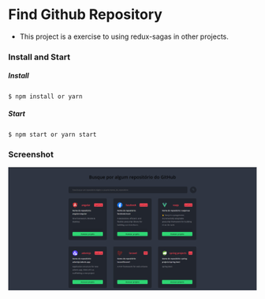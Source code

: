 # Find Github Repository

- This project is a exercise to using redux-sagas in other projects.

### Install and Start

##### Install

`$ npm install or yarn`

##### Start

`$ npm start or yarn start`

### Screenshot

[![Screen](https://raw.githubusercontent.com/darlanthiago/react-redux-sagas-repositories/master/repositories.PNG "Screen")](https://raw.githubusercontent.com/darlanthiago/react-redux-sagas-repositories/master/repositories.PNG "Screen")